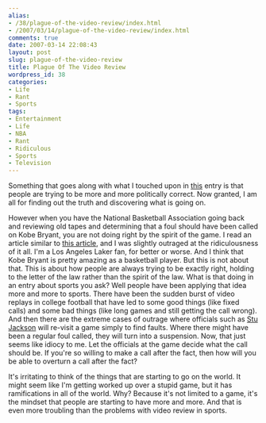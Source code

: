 ```yaml
---
alias:
- /38/plague-of-the-video-review/index.html
- /2007/03/14/plague-of-the-video-review/index.html
comments: true
date: 2007-03-14 22:08:43
layout: post
slug: plague-of-the-video-review
title: Plague Of The Video Review
wordpress_id: 38
categories:
- Life
- Rant
- Sports
tags:
- Entertainment
- Life
- NBA
- Rant
- Ridiculous
- Sports
- Television
---
```


Something that goes along with what I touched upon in [this](http://www.goingthewongway.com/2007/03/09/your-own-b-u-s-i-n-e-s-s/) entry is that people are trying to be more and more politically correct.  Now granted, I am all for finding out the truth and discovering what is going on.  

However when you have the National Basketball Association going back and reviewing old tapes and determining that a foul should have been called on Kobe Bryant, you are not doing right by the spirit of the game.  I read an article similar to [this article](http://sports.yahoo.com/nba/news;_ylt=ApY4gUOXWX0Giri7wiHAYoi8vLYF?slug=ap-nba-lakers-jackson&prov=ap&type=lgns), and I was slightly outraged at the ridiculousness of it all.  I'm a Los Angeles Laker fan, for better or worse.  And I think that Kobe Bryant is pretty amazing as a basketball player.  But this is not about that.  This is about how people are always trying to be exactly right, holding to the letter of the law rather than the spirit of the law.  What is that doing in an entry about sports you ask?  Well people have been applying that idea more and more to sports.  There have been the sudden burst of video replays in college football that have led to some good things (like fixed calls) and some bad things (like long games and still getting the call wrong).  And then there are the extreme cases of outrage where officials such as [Stu Jackson](http://www.nba.com/nba101/stu_jackson.html) will re-visit a game simply to find faults.  Where there might have been a regular foul called, they will turn into a suspension.  Now, that just seems like idiocy to me.  Let the officials at the game decide what the call should be.  If you're so willing to make a call after the fact, then how will you be able to overturn a call after the fact?

It's irritating to think of the things that are starting to go on the world.  It might seem like I'm getting worked up over a stupid game, but it has ramifications in all of the world.  Why?  Because it's not limited to a game, it's the mindset that people are starting to have more and more.  And that is even more troubling than the problems with video review in sports.
